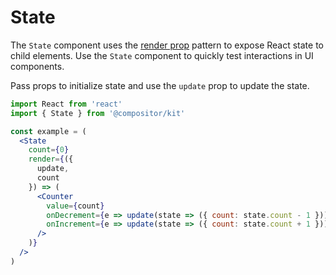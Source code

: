# State

The `State` component uses the [render prop][rp] pattern to expose React state to child elements.
Use the `State` component to quickly test interactions in UI components.

Pass props to initialize state and use the `update` prop to update the state.

```jsx
import React from 'react'
import { State } from '@compositor/kit'

const example = (
  <State
    count={0}
    render={({
      update,
      count
    }) => (
      <Counter
        value={count}
        onDecrement={e => update(state => ({ count: state.count - 1 }))}
        onIncrement={e => update(state => ({ count: state.count + 1 }))}
      />
    )}
  />
)
```

[rp]: https://reactjs.org/docs/render-props.html
